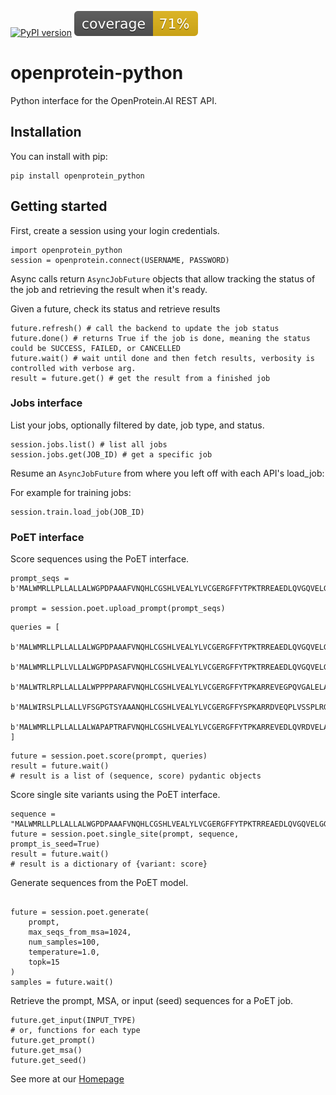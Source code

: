[![PyPI version](https://badge.fury.io/py/openprotein-python.svg)](https://pypi.org/project/openprotein-python/)
[![Coverage](./apidocs/source/coverage.svg)](https://pypi.org/project/openprotein-python/)

# openprotein-python
Python interface for the OpenProtein.AI REST API.

## Installation 

You can install with pip: 

```
pip install openprotein_python
```
## Getting started

First, create a session using your login credentials.
```
import openprotein_python
session = openprotein.connect(USERNAME, PASSWORD)
```

Async calls return `AsyncJobFuture` objects that allow tracking the status of the job and retrieving the result when it's ready.

Given a future, check its status and retrieve results
```
future.refresh() # call the backend to update the job status
future.done() # returns True if the job is done, meaning the status could be SUCCESS, FAILED, or CANCELLED
future.wait() # wait until done and then fetch results, verbosity is controlled with verbose arg.
result = future.get() # get the result from a finished job
```


### Jobs interface

List your jobs, optionally filtered by date, job type, and status.
```
session.jobs.list() # list all jobs
session.jobs.get(JOB_ID) # get a specific job
```

Resume an `AsyncJobFuture` from where you left off with each API's load_job:

For example for training jobs:

```
session.train.load_job(JOB_ID)
```
### PoET interface

Score sequences using the PoET interface.
```
prompt_seqs = b'MALWMRLLPLLALLALWGPDPAAAFVNQHLCGSHLVEALYLVCGERGFFYTPKTRREAEDLQVGQVELGGGPGAGSLQPLALEGSLQKRGIVEQCCTSICSLYQLENYCN'

prompt = session.poet.upload_prompt(prompt_seqs)
```

```
queries = [
    b'MALWMRLLPLLALLALWGPDPAAAFVNQHLCGSHLVEALYLVCGERGFFYTPKTRREAEDLQVGQVELGGGPGAGSLQPLALEGSLQKRGIVEQCCTSICSLYQLENYCN',
    b'MALWMRLLPLLVLLALWGPDPASAFVNQHLCGSHLVEALYLVCGERGFFYTPKTRREAEDLQVGQVELGGGPGAGSLQPLALEGSLQKRGIVEQCCTSICSLYQLENYCN',
    b'MALWTRLRPLLALLALWPPPPARAFVNQHLCGSHLVEALYLVCGERGFFYTPKARREVEGPQVGALELAGGPGAGGLEGPPQKRGIVEQCCASVCSLYQLENYCN',
    b'MALWIRSLPLLALLVFSGPGTSYAAANQHLCGSHLVEALYLVCGERGFFYSPKARRDVEQPLVSSPLRGEAGVLPFQQEEYEKVKRGIVEQCCHNTCSLYQLENYCN',
    b'MALWMRLLPLLALLALWAPAPTRAFVNQHLCGSHLVEALYLVCGERGFFYTPKARREVEDLQVRDVELAGAPGEGGLQPLALEGALQKRGIVEQCCTSICSLYQLENYCN',
]
```

```
future = session.poet.score(prompt, queries)
result = future.wait()
# result is a list of (sequence, score) pydantic objects
```

Score single site variants using the PoET interface.
```
sequence = "MALWMRLLPLLALLALWGPDPAAAFVNQHLCGSHLVEALYLVCGERGFFYTPKTRREAEDLQVGQVELGGGPGAGSLQPLALEGSLQKRGIVEQCCTSICSLYQLENYCN"
future = session.poet.single_site(prompt, sequence, prompt_is_seed=True) 
result = future.wait()
# result is a dictionary of {variant: score}
```

Generate sequences from the PoET model.
```

future = session.poet.generate(
    prompt,
    max_seqs_from_msa=1024,
    num_samples=100,
    temperature=1.0,
    topk=15
)
samples = future.wait()
```

Retrieve the prompt, MSA, or input (seed) sequences for a PoET job.
```
future.get_input(INPUT_TYPE)
# or, functions for each type
future.get_prompt()
future.get_msa()
future.get_seed()
```

See more at our [Homepage](https://docs.openprotein.ai/)